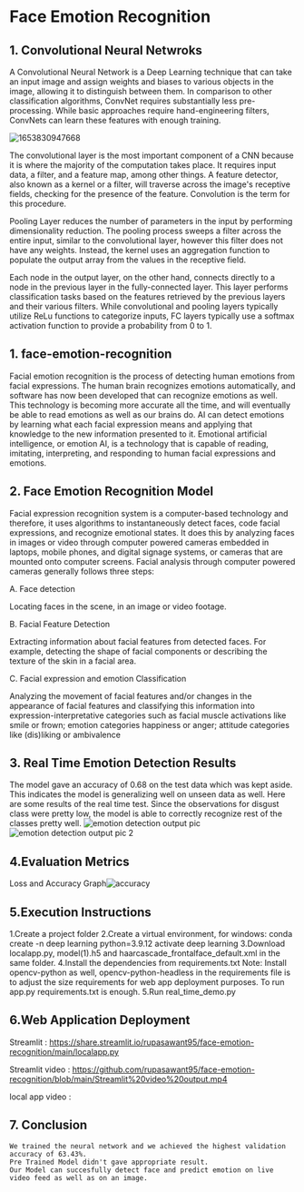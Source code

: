 # Face Emotion Recognition

## 1. Convolutional Neural Netwroks
A Convolutional Neural Network is a Deep Learning technique that can take an input image and assign weights and biases to various objects in the image, allowing it to distinguish between them. In comparison to other classification algorithms, ConvNet requires substantially less pre-processing. While basic approaches require hand-engineering filters, ConvNets can learn these features with enough training.

![1653830947668](https://user-images.githubusercontent.com/101975292/170871376-fab6830e-d9c6-43d7-bee9-b6d7e2407caf.jpg)

The convolutional layer is the most important component of a CNN because it is where the majority of the computation takes place. It requires input data, a filter, and a feature map, among other things. A feature detector, also known as a kernel or a filter, will traverse across the image's receptive fields, checking for the presence of the feature. Convolution is the term for this procedure.

Pooling Layer reduces the number of parameters in the input by performing dimensionality reduction. The pooling process sweeps a filter across the entire input, similar to the convolutional layer, however this filter does not have any weights. Instead, the kernel uses an aggregation function to populate the output array from the values in the receptive field.

Each node in the output layer, on the other hand, connects directly to a node in the previous layer in the fully-connected layer. This layer performs classification tasks based on the features retrieved by the previous layers and their various filters. While convolutional and pooling layers typically utilize ReLu functions to categorize inputs, FC layers typically use a softmax activation function to provide a probability from 0 to 1. 

## 1. face-emotion-recognition
Facial emotion recognition is the process of detecting human emotions from facial expressions. The human brain recognizes emotions automatically, and software has now been developed that can recognize emotions as well. This technology is becoming more accurate all the time, and will eventually be able to read emotions as well as our brains do.  AI can detect emotions by learning what each facial expression means and applying that knowledge to the new information presented to it. Emotional artificial intelligence, or emotion AI, is a technology that is capable of reading, imitating, interpreting, and responding to human facial expressions and emotions.

## 2. Face Emotion Recognition Model

Facial expression recognition system is a computer-based technology and therefore, it uses algorithms to instantaneously detect faces, code facial expressions, and recognize emotional states. It does this by analyzing faces in images or video through computer powered cameras embedded in laptops, mobile phones, and digital signage systems, or cameras that are mounted onto computer screens. Facial analysis through computer powered cameras generally follows three steps:

A. Face detection

Locating faces in the scene, in an image or video footage.

B. Facial Feature Detection

Extracting information about facial features from detected faces. For example, detecting the shape of facial components or describing the texture of the skin in a facial area.

C. Facial expression and emotion Classification

Analyzing the movement of facial features and/or changes in the appearance of facial features and classifying this information into expression-interpretative categories such as facial muscle activations like smile or frown; emotion categories happiness or anger; attitude categories like (dis)liking or ambivalence

## 3. Real Time Emotion Detection Results

The model gave an accuracy of 0.68 on the test data which was kept aside. This indicates the model is generalizing well on unseen data as well. Here are some results of the real time test. Since the observations for disgust class were pretty low, the model is able to correctly recognize rest of the classes pretty well.
![emotion detection output  pic](https://user-images.githubusercontent.com/101975292/170924695-741bef85-0f6d-40a5-8381-80ca476d5394.png)
![emotion detection output pic 2](https://user-images.githubusercontent.com/101975292/170924706-5aa254e9-9867-434f-85aa-2cd3370454ba.png)


## 4.Evaluation Metrics

Loss and Accuracy Graph![accuracy](https://user-images.githubusercontent.com/101975292/170873156-bcb74c15-3b66-410c-99cb-6ec92f9986e1.png)

## 5.Execution Instructions

1.Create a project folder
2.Create a virtual environment, for windows:
conda create -n deep learning python=3.9.12
activate deep learning
3.Download localapp.py, model(1).h5 and haarcascade_frontalface_default.xml in the same folder.
4.Install the dependencies from requirements.txt
Note: Install opencv-python as well, opencv-python-headless in the requirements file is to adjust the size requirements for web app deployment purposes. To run app.py requirements.txt is enough.
5.Run real_time_demo.py

## 6.Web Application Deployment

Streamlit : https://share.streamlit.io/rupasawant95/face-emotion-recognition/main/localapp.py

Streamlit video : https://github.com/rupasawant95/face-emotion-recognition/blob/main/Streamlit%20video%20output.mp4

local app video :

## 7. Conclusion

    We trained the neural network and we achieved the highest validation accuracy of 63.43%.
    Pre Trained Model didn't gave appropriate result.
    Our Model can succesfully detect face and predict emotion on live video feed as well as on an image.


